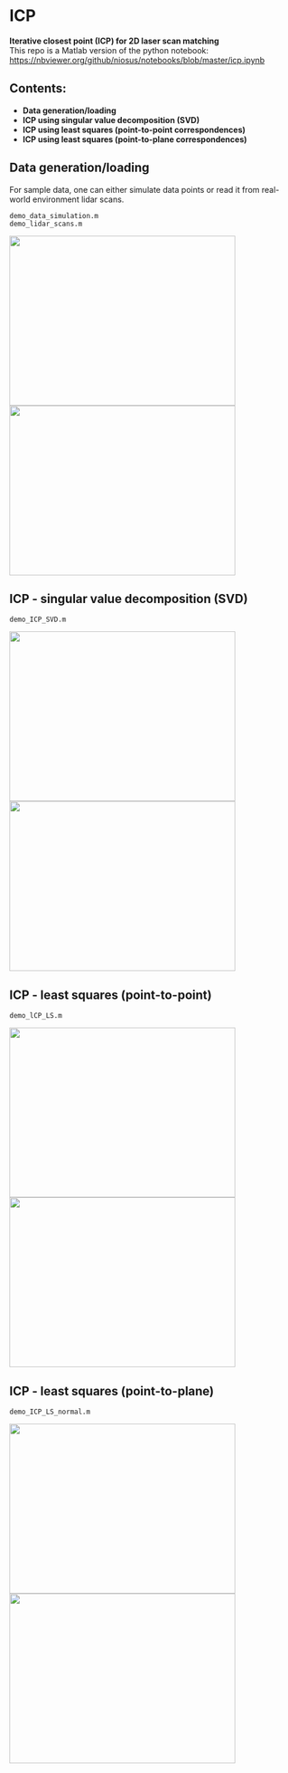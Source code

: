 # ICP
**Iterative closest point (ICP) for 2D laser scan matching** \
This repo is a Matlab version of the python notebook: https://nbviewer.org/github/niosus/notebooks/blob/master/icp.ipynb

## Contents:
- **Data generation/loading**
- **ICP using singular value decomposition (SVD)**
- **ICP using least squares (point-to-point correspondences)**
- **ICP using least squares (point-to-plane correspondences)**

## **Data generation/loading**
For sample data, one can either simulate data points or read it from real-world environment lidar scans.  
```
demo_data_simulation.m 
demo_lidar_scans.m
```
<p float="left">
<img src="plots/demo_simulated_data.bmp" width="400" height="300"> 
<img src="plots/demo_lidar_data.bmp" width="400" height="300"> 
</p>

## **ICP - singular value decomposition (SVD)** 
```
demo_ICP_SVD.m
```
<p float="left">
<img src="plots/gifs/correspondences_svd.gif" width="400" height="300"> 
<img src="plots/gifs/correspondences_svd_lidar.gif" width="400" height="300"> 
</p>

## **ICP - least squares (point-to-point)** 
```
demo_lCP_LS.m
```
<p float="left">
<img src="plots/gifs/correspondences_ls.gif" width="400" height="300"> 
<img src="plots/gifs/correspondences_ls_lidar.gif" width="400" height="300"> 
</p>


## **ICP - least squares (point-to-plane)** 
``` 
demo_ICP_LS_normal.m
```
<p float="left">
<img src="plots/gifs/correspondences_ls_normal.gif" width="400" height="300"> 
<img src="plots/gifs/correspondences_ls_normal_lidar.gif" width="400" height="300"> 
</p>
